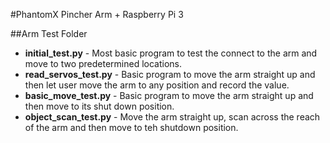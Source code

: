 #PhantomX Pincher Arm + Raspberry Pi 3

##Arm Test Folder

* **initial_test.py** - Most basic program to test the connect to the arm and move to two predetermined locations.
* **read_servos_test.py** - Basic program to move the arm straight up and then let user move the arm to any position and record the value.
* **basic_move_test.py** - Basic program to move the arm straight up and then move to its shut down position.
* **object_scan_test.py** - Move the arm straight up, scan across the reach of the arm and then move to teh shutdown position.